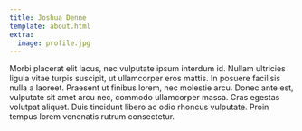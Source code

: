 ```yaml
---
title: Joshua Denne
template: about.html
extra:
  image: profile.jpg
---
```

Morbi placerat elit lacus, nec vulputate ipsum interdum id. Nullam ultricies ligula vitae turpis suscipit, ut ullamcorper eros mattis. In posuere facilisis nulla a laoreet. Praesent ut finibus lorem, nec molestie arcu. Donec ante est, vulputate sit amet arcu nec, commodo ullamcorper massa. Cras egestas volutpat aliquet. Duis tincidunt libero ac odio rhoncus vulputate. Proin tempus lorem venenatis rutrum consectetur. 
